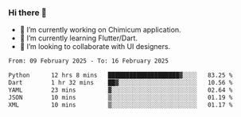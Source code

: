 ### Hi there 👋

<!--
**devcat37/devcat37** is a ✨ _special_ ✨ repository because its `README.md` (this file) appears on your GitHub profile.-->


- 🔭 I’m currently working on Chimicum application.
- 🌱 I’m currently learning Flutter/Dart.
- 👯 I’m looking to collaborate with UI designers.
<!-- - 🤔 I’m looking for help with ... -->

<!--START_SECTION:waka-->

```txt
From: 09 February 2025 - To: 16 February 2025

Python      12 hrs 8 mins   ████████████████████▓░░░░   83.25 %
Dart        1 hr 32 mins    ██▓░░░░░░░░░░░░░░░░░░░░░░   10.56 %
YAML        23 mins         ▓░░░░░░░░░░░░░░░░░░░░░░░░   02.64 %
JSON        10 mins         ▒░░░░░░░░░░░░░░░░░░░░░░░░   01.19 %
XML         10 mins         ▒░░░░░░░░░░░░░░░░░░░░░░░░   01.17 %
```

<!--END_SECTION:waka-->
